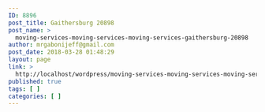 ```yaml
---
ID: 8896
post_title: Gaithersburg 20898
post_name: >
  moving-services-moving-services-moving-services-gaithersburg-20898
author: mrgabonijeff@gmail.com
post_date: 2018-03-28 01:48:29
layout: page
link: >
  http://localhost/wordpress/moving-services-moving-services-moving-services-gaithersburg-20898/
published: true
tags: [ ]
categories: [ ]
---
```

